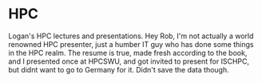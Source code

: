 # HPC
Logan's HPC lectures and presentations.
Hey Rob, I'm not actually a world renowned HPC presenter, just a humber IT guy who has done some things in the HPC realm. The resume is true, made fresh according to the book, and I presented once at HPCSWU, and got invited to present for ISCHPC, but didnt want to go to Germany for it. Didn't save the data though.
